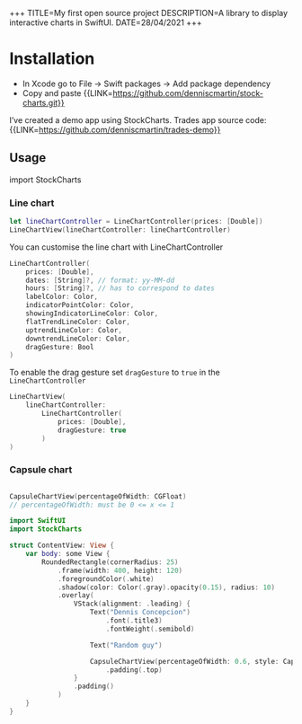 +++
TITLE=My first open source project
DESCRIPTION=A library to display interactive charts in SwiftUI.
DATE=28/04/2021
+++
# Installation

- In Xcode go to File -> Swift packages -> Add package dependency
- Copy and paste {{LINK=https://github.com/denniscmartin/stock-charts.git}}

I’ve created a demo app using StockCharts. Trades app source code: {{LINK=https://github.com/denniscmartin/trades-demo}}

## Usage

import StockCharts

### Line chart

```swift
let lineChartController = LineChartController(prices: [Double])
LineChartView(lineChartController: lineChartController)
```

You can customise the line chart with LineChartController

```swift
LineChartController(
    prices: [Double],
    dates: [String]?, // format: yy-MM-dd
    hours: [String]?, // has to correspond to dates
    labelColor: Color,
    indicatorPointColor: Color,
    showingIndicatorLineColor: Color,
    flatTrendLineColor: Color,
    uptrendLineColor: Color,
    downtrendLineColor: Color,
    dragGesture: Bool
)
```

To enable the drag gesture set `dragGesture` to `true` in the `LineChartController`

```swift
LineChartView(
    lineChartController:
        LineChartController(
            prices: [Double],
            dragGesture: true
        )
)
```

### Capsule chart

```swift

CapsuleChartView(percentageOfWidth: CGFloat)
// percentageOfWidth: must be 0 <= x <= 1

```

```swift
import SwiftUI
import StockCharts

struct ContentView: View {
    var body: some View {
        RoundedRectangle(cornerRadius: 25)
            .frame(width: 400, height: 120)
            .foregroundColor(.white)
            .shadow(color: Color(.gray).opacity(0.15), radius: 10)
            .overlay(
                VStack(alignment: .leading) {
                    Text("Dennis Concepcion")
                        .font(.title3)
                        .fontWeight(.semibold)

                    Text("Random guy")

                    CapsuleChartView(percentageOfWidth: 0.6, style: CapsuleChartStyle(capsuleColor: Color.blue))
                        .padding(.top)
                }
                .padding()
            )
    }
}
```
